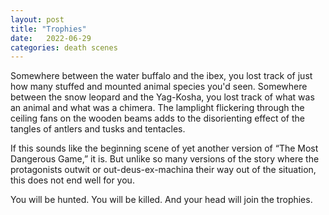 ```yaml
---
layout: post
title: "Trophies"
date:   2022-06-29
categories: death scenes
---
```

Somewhere between the water buffalo and the ibex, you lost track of just how many stuffed and mounted animal species you'd seen. Somewhere between the snow leopard and the Yag-Kosha, you lost track of what was an animal and what was a chimera. The lamplight flickering through the ceiling fans on the wooden beams adds to the disorienting effect of the tangles of antlers and tusks and tentacles.

If this sounds like the beginning scene of yet another version of “The Most Dangerous Game,” it is. But unlike so many versions of the story where the protagonists outwit or out-deus-ex-machina their way out of the situation, this does not end well for you. 

You will be hunted. You will be killed. And your head will join the trophies.
